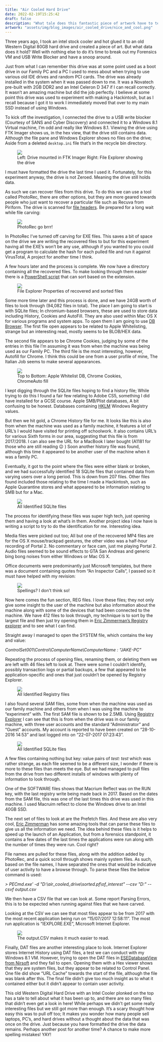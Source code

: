 ```yaml
---
title: "Air Cooled Hard Drive"
date: 2022-02-19T15:25:42
draft: false
description: "What tale does this fantastic piece of artwork have to tell us?"
artwork: "assets/img/blog_images/air_cooled_drive/nice_and_cool.png"
---
```

Three years ago, I took an intel stock cooler and hot glued it to an old Western Digital 80GB hard drive and created a piece of art. But what data does it hold? Well with nothing else to do it’s time to break out my Forensics VM and USB Write Blocker and have a snoop around.

Just from what I can remember this drive was at some point used as a boot drive in our Family PC and a PC I used to mess about when trying to use various old IDE drives and random PCI cards. The drive was already installed in the system when it was passed down to me. It was a Novatech pre-built with 2GB DDR2 and an Intel Celeron D 347 if I can recall correctly. It wasn’t an amazing machine but did the job perfectly. I believe at some point this drive was used to experiment with making a Hackintosh, but as I recall because I got it to work I immediately moved that over to my main SSD instead of using Windows.

To kick off the investigation, I connected the drive to a USB write blocker (Courtesy of SANS and Cyber Discovery) and connected it to a Windows 8.1 Virtual machine, I’m odd and really like Windows 8.1. Viewing the drive using FTK Imager shows us, in the hex view, that the drive still contains data. Although the file pane and Windows Explorer shows no files on the drive; Aside from a deleted `desktop.ini` file that’s in the recycle bin directory.

<figure>
  <img src="/assets/img/blog_images/air_cooled_drive/FTK.png">
  <figcaption>Left: Drive mounted in FTK Imager Right: File Explorer showing the drive</figcaption>
</figure>

I must have formatted the drive the last time I used it. Fortunately, for this experiment anyway, the drive is not Zeroed. Meaning the drive still holds data.

As such we can recover files from this drive. To do this we can use a tool called PhotoRec, there are other options, but they are more geared towards people who just want to recover a particular file such as Recuva from Piriform. The drive is scanned for [file headers](https://en.wikipedia.org/wiki/List_of_file_signatures). Be prepared for a long wait while file carving:

<figure>
  <img src="/assets/img/blog_images/air_cooled_drive/PhotoRec.png">
  <figcaption>PhotoRec go brrr!</figcaption>
</figure>

In PhotoRec I’ve turned off carving for EXE files. This saves a bit of space on the drive we are writing the recovered files to but for this experiment having all the EXE’s won’t be any use, although if you wanted to you could get a program to calculate the hash for each pulled file and run it against VirusTotal, A project for another time I think. 

A few hours later and the process is complete. We now have a directory containing all the recovered files. To make looking through them easier there is a [PowerShell script](https://github.com/lconte/Copy-PhotoRecFilesbyExtension.ps1) that can sort based on the extension.  

<figure>
  <img src="/assets/img/blog_images/air_cooled_drive/Sorted_properties.png">
  <figcaption>File Explorer Properties of recovered and sorted files</figcaption>
</figure>

Some more time later and this process is done, and we have 24GB worth of files to look through (94,082 files in total). The place I am going to start is with SQLite files; In chromium-based browsers, these are used to store data including History, Cookies and AutoFill. They are also used within Mac OS X for various programs and system apps. To open them I am going to use [DB Browser]( https://sqlitebrowser.org/). The first file open appears to be related to Apple Whitelisting, strange but an interesting read, mostly seems to be BLOB/HEX data. 

The second file appears to be Chrome Cookies, judging by some of the entries in this file I’m assuming it was from when the machine was being used as our Family PC. The third file is the most interesting, however, Autofill for Chrome. I think this could be one from a user profile of mine, The Italian Job seems to make several appearances.
<figure>
  <img src="/assets/img/blog_images/air_cooled_drive/First_Three.png">
  <figcaption>Top to Bottom: Apple Whitelist DB, Chrome Cookies, ChromeAuto fill</figcaption>
</figure>

I kept digging through the SQLite files hoping to find a history file; While trying to do this I found a fair few relating to Adobe CS5, something I did have installed for a GCSE course. Apple SMB/Plist databases, A bit confusing to be honest. Databases containing [HKLM](https://www.bleepingcomputer.com/glossary/hkey-local-machine/) Windows Registry values.

But then we hit gold, a Chrome History file for me. It looks like this is also from when the machine was used as a family machine, it features a lot of URL’s I would have visited for printing off schoolwork. It also contains URL’s for various Sixth forms in our area, suggesting that this file is from 2017/2018. I can also see the URL for a MacBook I later bought (A1181 for those who are still reading &#128521; ) Soon another history file was found, although this time it appeared to be another user of the machine when it was a family PC.

Eventually, it got to the point where the files were either blank or broken, and we had successfully identified 18 SQLite files that contained data from varying users over a long period. This is down from 207 files. Other files found included those relating to the time I made a Hackintosh, such as Apple Quarantine stores and what appeared to be information relating to SMB but for a Mac.

<figure>
  <img src="/assets/img/blog_images/air_cooled_drive/all_files.png">
  <figcaption>All Identified SQLIte files</figcaption>
</figure>

The process for identifying these files was super high tech, just opening them and having a look at what’s in them. Another project idea I now have is writing a script to try to do the identification for me. Interesting idea.

Media files were picked out too; All but one of the recovered MP4 files are for the OS X mouse/trackpad gestures, the other video was a half-hour recording of Portal 2. No commentary or face cam, just me playing Portal 2. Audio files seemed to be sound effects to GTA San Andreas and generic bing bong noises from either Windows or Mac OS X. 

Office documents were predominantly just Microsoft templates, but there was a document containing quotes from “An Inspector Calls”, I passed so it must have helped with my revision:

<figure>
  <img src="/assets/img/blog_images/air_cooled_drive/revision_attempt.png">
  <figcaption>Spellings? I don't think so!</figcaption>
</figure>

Now here comes the fun section, REG files. I love these files; they not only give some insight to the user of the machine but also information about the machine along with some of the devices that had been connected to the machine. We have 412 files to look through, my technique is to sort by the largest file and then just try opening them in [Eric Zimmerman’s Registry explorer](https://ericzimmerman.github.io/) and to see what I can find. 

Straight away I managed to open the SYSTEM file, which contains the key and value:

<i>ControlSet001\Control\ComputerName\ComputerName : “JAKE-PC”</i>

Repeating the process of opening files, renaming them, or deleting them we are left with 46 files left to look at. There were some I couldn’t identify, possibly transaction logs or partial backups, a few that appeared to be application-specific and ones that just couldn’t be opened by Registry Explorer. 

<figure>
  <img src="/assets/img/blog_images/air_cooled_drive/reg_files.png">
  <figcaption>All Identified Registry files</figcaption>
</figure>

I also found several SAM files, some from when the machine was used as our family machine and others from when I was using the machine to “experiment” with. The first SAM file is shown to be 2.5MB. Using [Registry Explorer](https://ericzimmerman.github.io/) I can see that this is from when the drive was in our family machine, with three user accounts and the standard “Administrator” and “Guest” accounts. My account is reported to have been created on “28-10-2016 14:53” and last logged into on “22-07-2017 07:23:43”.

 <figure>
  <img src="/assets/img/blog_images/air_cooled_drive/the_biggest_sam.png">
  <figcaption>All Identified SQLite files</figcaption>
</figure>

A few files containing nothing but key: value pairs of <i>test: test</i> which was rather strange, as each file seemed to be a different size, I wonder if there is more to these files than meets the eye. But we had managed to pull files from the drive from two different installs of windows with plenty of information to look through. 

One of the SOFTWARE files shows that Macrium Reflect was on the RUN key, with the last registry write being made back in 2017. Based on the dates from the SAM file, this was one of the last times this drive was used in this machine. I used Macruim reflect to clone the Windows drive to an Intel 40GB SSD. 

The next set of files to look at are the Prefetch files. And these are also very cool, [Eric Zimmerman](https://ericzimmerman.github.io/) has some amazing tools that can parse these files to give us all the information we need. The idea behind these files is it helps to speed up the launch of an Application, but from a forensics standpoint, it contains a few dates of the last times the applications were run along with the number of times they were run. Cool right?

File names are pulled for these files, along with the addition added by PhotoRec, and a quick scroll through shows mainly system files. As such, based on the file names, I have separated the ones that would be indicative of user activity to have a browse through. To parse these files the below command is used:

<i>> PECmd.exe' -d "D:\air_cooled_drive\sorted\.pf\of_interest" --csv "D:\" --csvf output.csv</i>
 
We then have a CSV file that we can look at.  Some report Parsing Errors, this is to be expected when running against files that we have carved. 

Looking at the CSV we can see that most files appear to be from 2017 with the most recent application being run on “15/07/2017 12:58:11”. The most run application is “IEXPLORE.EXE”, Microsoft Internet Explorer.

<figure>
  <img src="/assets/img/blog_images/air_cooled_drive/pre-fetch.png">
  <figcaption>The output.CSV makes it much easier to read.</figcaption>
</figure>

Finally, DAT files are another interesting place to look. Internet Explorer stores Internet History using DAT files, a test we can conduct with my Windows 8.1 VM. However, trying to open the DAT files in [ESEDatabaseView from Nirsoft](https://www.nirsoft.net/utils/ese_database_view.html) and they fail to open. Opening them with a Hex viewer shows that they are system files, but they appear to be related to Control Panel. One file did show “URL Cache” towards the start of the file, although the file was blank after this. The final file didn’t give too much insight as to what it contained either but it didn’t appear to contain user activity.

This old Western Digital Hard Drive with an Intel Cooler plonked on the top has a tale to tell about what it has been up to, and there are so many files that didn’t even get a look in here! While perhaps we didn’t get some really interesting files but we still got more than enough. It’s a scary thought how easy this was to pull off too; It makes you wonder how many people sell laptops, PC’s, and hard drives without a thought about the data that was once on the drive. Just because you have formatted the drive the data remains. Perhaps another post for another time? A chance to make more spelling mistakes! YAY! 
